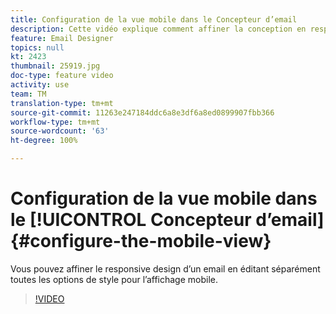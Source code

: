```yaml
---
title: Configuration de la vue mobile dans le Concepteur d’email
description: Cette vidéo explique comment affiner la conception en responsive design d’un email dans Adobe Campaign Standard (ACS) en modifiant séparément toutes les options de style pour l’affichage mobile.
feature: Email Designer
topics: null
kt: 2423
thumbnail: 25919.jpg
doc-type: feature video
activity: use
team: TM
translation-type: tm+mt
source-git-commit: 11263e247184ddc6a8e3df6a8ed0899907fbb366
workflow-type: tm+mt
source-wordcount: '63'
ht-degree: 100%

---
```



# Configuration de la vue mobile dans le [!UICONTROL Concepteur d’email] {#configure-the-mobile-view}

Vous pouvez affiner le responsive design d’un email en éditant séparément toutes les options de style pour l’affichage mobile.

>[!VIDEO](https://video.tv.adobe.com/v/25919?quality=12)
